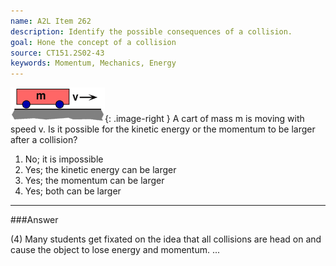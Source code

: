 ```yaml
---
name: A2L Item 262
description: Identify the possible consequences of a collision.
goal: Hone the concept of a collision
source: CT151.2S02-43
keywords: Momentum, Mechanics, Energy
---
```


![Item262_fig1.gif](../images/Item262_fig1.gif){: .image-right } A cart
of mass m is moving with speed v. Is it possible for the kinetic energy
or the momentum to be larger after a collision?

1. No; it is impossible 
2. Yes; the kinetic energy can be larger 
3. Yes; the momentum can be larger 
4. Yes; both can be larger



<hr/>

###Answer

(4) Many students get fixated on the idea that all collisions are head
on and cause the object to lose energy and momentum. 
...
